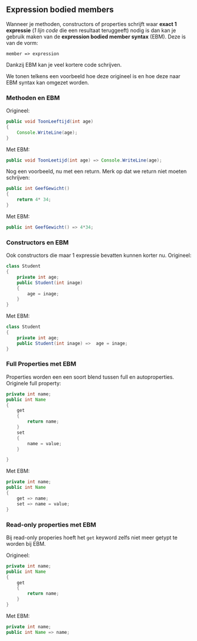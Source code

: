 ## Expression bodied members

Wanneer je methoden, constructors of properties schrijft waar **exact 1 expressie** (*1 lijn code* die een resultaat teruggeeft) nodig is dan kan je gebruik maken van de **expression bodied member syntax** (EBM). Deze is van de vorm:


```text
member => expression
```

Dankzij EBM kan je veel kortere code schrijven.

We tonen telkens een voorbeeld hoe deze origineel is en hoe deze naar EBM syntax kan omgezet worden.

### Methoden en EBM

Origineel:

```java
public void ToonLeeftijd(int age)
{
    Console.WriteLine(age);
}
```

Met EBM:

```java
public void ToonLeetijd(int age) => Console.WriteLine(age);
```

Nog een voorbeeld, nu met een return. Merk op dat we return niet moeten schrijven:

```java
public int GeefGewicht()
{
    return 4* 34;
}
```

Met EBM:
```java
public int GeefGewicht() => 4*34;
```

### Constructors en EBM
Ook constructors die maar 1 expressie bevatten kunnen korter nu.
Origineel:
```java
class Student
{
    private int age;
    public Student(int inage)
    {
        age = inage;
    }
}
```

Met EBM:
```java
class Student
{
    private int age;
    public Student(int inage) =>  age = inage;
}
```

### Full Properties met EBM
Properties worden een een soort blend tussen full en autoproperties.
Originele full property:
```java
private int name;
public int Name
{
    get
    {
        return name;
    }
    set
    {
        name = value;
    }

}
```

Met EBM:
```java
private int name;
public int Name
{
    get => name;
    set => name = value;
}
```
### Read-only properties met EBM
Bij read-only properies hoeft het ``get`` keyword zelfs niet meer getypt te worden bij EBM.

Origineel:

```java
private int name;
public int Name
{
    get
    {
        return name;
    }
}
```

Met EBM:
```java
private int name;
public int Name => name;
```
